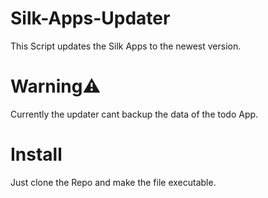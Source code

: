 # Silk-Apps-Updater
This Script updates the Silk Apps to the newest version.

# Warning⚠️
Currently the updater cant backup the data of the todo App.

# Install
Just clone the Repo and make the file executable.
